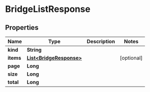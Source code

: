 

# BridgeListResponse


## Properties

Name | Type | Description | Notes
------------ | ------------- | ------------- | -------------
**kind** | **String** |  | 
**items** | [**List&lt;BridgeResponse&gt;**](BridgeResponse.md) |  |  [optional]
**page** | **Long** |  | 
**size** | **Long** |  | 
**total** | **Long** |  | 



